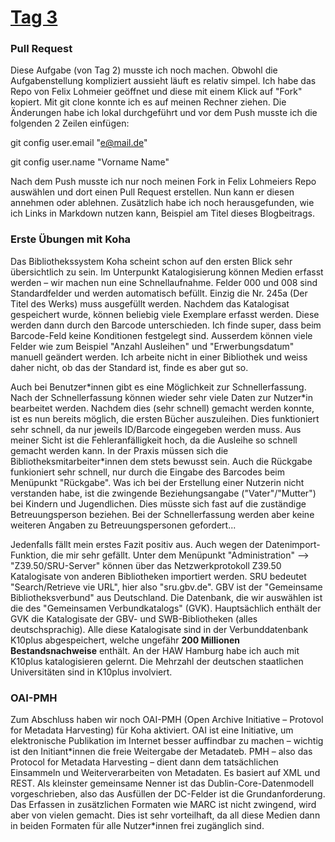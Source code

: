 # [Tag 3](https://www.youtube.com/watch?v=iAeuYlc2gQk)

### Pull Request
Diese Aufgabe (von Tag 2) musste ich noch machen. Obwohl die Aufgabenstellung kompliziert aussieht läuft es relativ simpel. Ich habe das Repo von Felix Lohmeier geöffnet und diese mit einem Klick auf "Fork" kopiert. Mit git clone konnte ich es auf meinen Rechner ziehen. Die Änderungen habe ich lokal durchgeführt und vor dem Push musste ich die folgenden 2 Zeilen einfügen:<p>
git config user.email "e@mail.de"<p>
git config user.name "Vorname Name"<p>
Nach dem Push musste ich nur noch meinen Fork in Felix Lohmeiers Repo auswählen und dort einen Pull Request erstellen. Nun kann er diesen annehmen oder ablehnen. Zusätzlich habe ich noch herausgefunden, wie ich Links in Markdown nutzen kann, Beispiel am Titel dieses Blogbeitrags.

### Erste Übungen mit Koha
Das Bibliothekssystem Koha scheint schon auf den ersten Blick sehr übersichtlich zu sein. Im Unterpunkt Katalogisierung können Medien erfasst werden – wir machen nun eine Schnellaufnahme. Felder 000 und 008 sind Standardfelder und werden automatisch befüllt. Einzig die Nr. 245a (Der Titel des Werks) muss ausgefüllt werden. Nachdem das Katalogisat gespeichert wurde, können beliebig viele Exemplare erfasst werden. Diese werden dann durch den Barcode unterschieden. Ich finde super, dass beim Barcode-Feld keine Konditionen festgelegt sind. Ausserdem können viele Felder wie zum Beispiel "Anzahl Ausleihen" und "Erwerbungsdatum" manuell geändert werden. Ich arbeite nicht in einer Bibliothek und weiss daher nicht, ob das der Standard ist, finde es aber gut so.

Auch bei Benutzer&ast;innen gibt es eine Möglichkeit zur Schnellerfassung. Nach der Schnellerfassung können wieder sehr viele Daten zur Nutzer&ast;in bearbeitet werden. Nachdem dies (sehr schnell) gemacht werden konnte, ist es nun bereits möglich, die ersten Bücher auszuleihen. Dies funktioniert sehr schnell, da nur jeweils ID/Barcode eingegeben werden muss. Aus meiner Sicht ist die Fehleranfälligkeit hoch, da die Ausleihe so schnell gemacht werden kann. In der Praxis müssen sich die Bibliotheksmitarbeiter&ast;innen dem stets bewusst sein. Auch die Rückgabe funkioniert sehr schnell, nur durch die Eingabe des Barcodes beim Menüpunkt "Rückgabe". Was ich bei der Erstellung einer Nutzerin nicht verstanden habe, ist die zwingende Beziehungsangabe ("Vater"/"Mutter") bei Kindern und Jugendlichen. Dies müsste sich fast auf die zuständige Betreuungsperson beziehen. Bei der Schnellerfassung werden aber keine weiteren Angaben zu Betreuungspersonen gefordert...

Jedenfalls fällt mein erstes Fazit positiv aus. Auch wegen der Datenimport-Funktion, die mir sehr gefällt. Unter dem Menüpunkt "Administration" --> "Z39.50/SRU-Server" können über das Netzwerkprotokoll Z39.50 Katalogisate von anderen Bibliotheken importiert werden. SRU bedeutet "Search/Retrieve vie URL", hier also "sru.gbv.de". GBV ist der "Gemeinsame Bibliotheksverbund" aus Deutschland. Die Datenbank, die wir auswählen ist die des "Gemeinsamen Verbundkatalogs" (GVK). Hauptsächlich enthält der GVK die Katalogisate der GBV- und SWB-Bibliotheken (alles deutschsprachig). Alle diese Katalogisate sind in der Verbunddatenbank K10plus abgespeichert, welche ungefähr **200 Millionen Bestandsnachweise** enthält. An der HAW Hamburg habe ich auch mit K10plus katalogisieren gelernt. Die Mehrzahl der deutschen staatlichen Universitäten sind in K10plus involviert.

### OAI-PMH
Zum Abschluss haben wir noch OAI-PMH (Open Archive Initiative – Protovol for Metadata Harvesting) für Koha aktiviert. OAI ist eine Initiative, um elektronische Publikation im Internet besser auffindbar zu machen – wichtig ist den Initiant&ast;innen die freie Weitergabe der Metadateb. PMH – also das Protocol for Metadata Harvesting – dient dann dem tatsächlichen Einsammeln und Weiterverarbeiten von Metadaten. Es basiert auf XML und REST. Als kleinster gemeinsame Nenner ist das Dublin-Core-Datenmodell vorgeschrieben, also das Ausfüllen der DC-Felder ist die Grundanforderung. Das Erfassen in zusätzlichen Formaten wie MARC ist nicht zwingend, wird aber von vielen gemacht. Dies ist sehr vorteilhaft, da all diese Medien dann in beiden Formaten für alle Nutzer&ast;innen frei zugänglich sind.